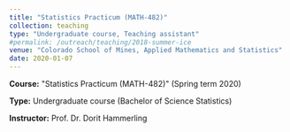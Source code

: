 ```yaml
---
title: "Statistics Practicum (MATH-482)"
collection: teaching
type: "Undergraduate course, Teaching assistant"
#permalink: /outreach/teaching/2018-summer-ice
venue: "Colorado School of Mines, Applied Mathematics and Statistics"
date: 2020-01-07
---
```


**Course:** &quot;Statistics Practicum (MATH-482)&quot; (Spring term 2020)

**Type:** Undergraduate course (Bachelor of Science Statistics)

**Instructor:** Prof. Dr. Dorit Hammerling
